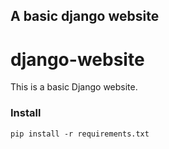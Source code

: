 ## A basic django website
# django-website

This is a basic Django website.

### Install
```
pip install -r requirements.txt
```
